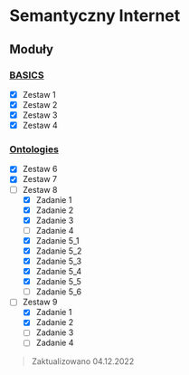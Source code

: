# Semantyczny Internet

## Moduły

### [BASICS](Module%201)

- [X] Zestaw 1
- [X] Zestaw 2
- [X] Zestaw 3
- [X] Zestaw 4

### [Ontologies](Module%202)

- [X] Zestaw 6
- [X] Zestaw 7
- [ ] Zestaw 8
    - [X] Zadanie 1
    - [X] Zadanie 2
    - [X] Zadanie 3
    - [ ] Zadanie 4
    - [X] Zadanie 5_1
    - [X] Zadanie 5_2
    - [X] Zadanie 5_3
    - [X] Zadanie 5_4
    - [X] Zadanie 5_5
    - [ ] Zadanie 5_6
- [ ] Zestaw 9
    - [X] Zadanie 1
    - [X] Zadanie 2
    - [ ] Zadanie 3
    - [ ] Zadanie 4

> Zaktualizowano 04.12.2022
